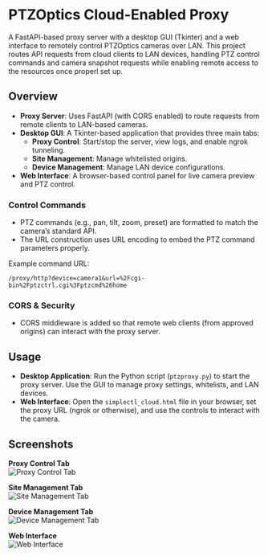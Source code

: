 # PTZOptics Cloud-Enabled Proxy

A FastAPI-based proxy server with a desktop GUI (Tkinter) and a web interface to remotely control PTZOptics cameras over LAN. This project routes API requests from cloud clients to LAN devices, handling PTZ control commands and camera snapshot requests while enabling remote access to the resources once properl set up.

## Overview

- **Proxy Server**: Uses FastAPI (with CORS enabled) to route requests from remote clients to LAN-based cameras.
- **Desktop GUI**: A Tkinter-based application that provides three main tabs:
  - **Proxy Control**: Start/stop the server, view logs, and enable ngrok tunneling.
  - **Site Management**: Manage whitelisted origins.
  - **Device Management**: Manage LAN device configurations.
- **Web Interface**: A browser-based control panel for live camera preview and PTZ control.

### Control Commands
- PTZ commands (e.g., pan, tilt, zoom, preset) are formatted to match the camera’s standard API.
- The URL construction uses URL encoding to embed the PTZ command parameters properly.

Example command URL:
```
/proxy/http?device=camera1&url=%2Fcgi-bin%2Fptzctrl.cgi%3Fptzcmd%26home
```

### CORS & Security
- CORS middleware is added so that remote web clients (from approved origins) can interact with the proxy server.

## Usage

- **Desktop Application**: Run the Python script (`ptzproxy.py`) to start the proxy server. Use the GUI to manage proxy settings, whitelists, and LAN devices.
- **Web Interface**: Open the `simplectl_cloud.html` file in your browser, set the proxy URL (ngrok or otherwise), and use the controls to interact with the camera.

## Screenshots

**Proxy Control Tab**  
![Proxy Control Tab](https://github.com/user-attachments/assets/b8ef0c0c-980b-416f-9f72-2ae41d986e25)

**Site Management Tab**  
![Site Management Tab](https://github.com/user-attachments/assets/6087470c-8a69-41d1-a88f-0a5713f24094)

**Device Management Tab**  
![Device Management Tab](https://github.com/user-attachments/assets/e3f3362c-ade7-4c6f-978f-551ea8f9bafc)

**Web Interface**  
![Web Interface](https://github.com/user-attachments/assets/a9d14a9a-2c61-43d8-9a20-b785eff929ea)
